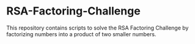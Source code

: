 # RSA-Factoring-Challenge
This repository contains scripts to solve the RSA Factoring Challenge by factorizing numbers into a product of two smaller numbers.
